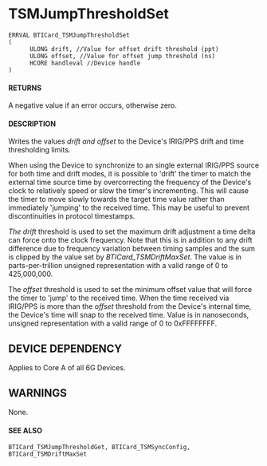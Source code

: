 # **TSMJumpThresholdSet**

```
ERRVAL BTICard_TSMJumpThresholdSet
(
      ULONG drift, //Value for offset drift threshold (ppt)
      ULONG offset, //Value for offset jump threshold (ns)
      HCORE handleval //Device handle 
)
```
#### **RETURNS**

A negative value if an error occurs, otherwise zero.

#### **DESCRIPTION**

Writes the values *drift and offset* to the Device's IRIG/PPS drift and time thresholding limits.

When using the Device to synchronize to an single external IRIG/PPS source for both time and drift modes, it is possible to 'drift' the timer to match the external time source time by overcorrecting the frequency of the Device's clock to relatively speed or slow the timer's incrementing. This will cause the timer to move slowly towards the target time value rather than immediately 'jumping' to the received time. This may be useful to prevent discontinuities in protocol timestamps.

*The drift* threshold is used to set the maximum drift adjustment a time delta can force onto the clock frequency. Note that this is in addition to any drift difference due to frequency variation between timing samples and the sum is clipped by the value set by *BTICard\_TSMDriftMaxSet*. The value is in parts-per-trillion unsigned representation with a valid range of 0 to 425,000,000.

The *offset* threshold is used to set the minimum offset value that will force the timer to 'jump' to the received time. When the time received via IRIG/PPS is more than the *offset* threshold from the Device's internal time, the Device's time will snap to the received time. Value is in nanoseconds, unsigned representation with a valid range of 0 to 0xFFFFFFFF.

## **DEVICE DEPENDENCY**

Applies to Core A of all 6G Devices.

## **WARNINGS**

None.

#### **SEE ALSO**

```
BTICard_TSMJumpThresholdGet, BTICard_TSMSyncConfig,
BTICard_TSMDriftMaxSet
```